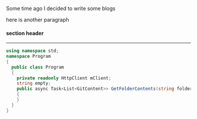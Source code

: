 Some time ago I decided to write some blogs

here is another paragraph

#### section header
---

```cs 
using namespace std;
namespace Program
{
  public class Program
  {
    private readonly HttpClient mClient;
    string empty;
    public async Task<List<GitContent>> GetFolderContents(string folderUrl)
    {
    }
  }
}
```
